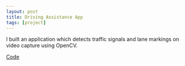 ```yaml
---
layout: post
title: Driving Assistance App
tags: [project]
---
```


I built an application which detects traffic signals and lane markings on video capture using OpenCV.

<a href="https://github.com/faizanzafar40/Driving-Assistance-App" target="_blank">Code</a>
